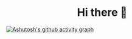 <h1 align="center"> Hi there 👋</h1>

[![Ashutosh's github activity graph](https://github-readme-activity-graph.cyclic.app/graph?username=chriswebb09&theme=xcode)](https://github.com/ashutosh00710/github-readme-activity-graph)
